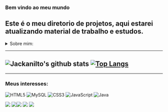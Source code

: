 ### Bem vindo ao meu mundo 
Este é o meu diretorio de projetos, aqui estarei atualizando material de trabalho e estudos.
----
<details>
<summary> Sobre mim:</summary>
<br>
Meu chamo Janilto Oliveira&reg;, estou cursando Analise e desenvolvimento de sistemas na Estácio, continuamente busco experiências fazendo cursos em diversas plataformas.
Tenho o objetivo de me tornar um profissional atualizado, contribuindo de forma efetiva com o mercado de trabalho.
</details>

----

![Jackanilto's github stats](https://github-readme-stats.vercel.app/api?username=Jackanilto&show_icons=true&theme=algolia )
[![Top Langs](https://github-readme-stats.vercel.app/api/top-langs/?username=jackanilto&layout=compact)](https://github.com/jackanilto/github-readme-stats)
----
---

### Meus interesses:

![HTML5](https://img.shields.io/badge/-HTML5-E34F26?style=flat-square&logo=html5&logoColor=white) ![MySQL](https://img.shields.io/badge/-MySQL-00758F?style=flat-square&logo=mysql&logoColor=white) ![CSS3](https://img.shields.io/badge/-CSS3-549FDE?style=flat-square&logo=css3&logoColor=white) ![JavaScript](https://img.shields.io/badge/-JavaScript-F7B93E?style=flat-square&logo=javascript&logoColor=fff)  ![Java](https://img.shields.io/badge/-Java-E42D2C?style=flat-square&logo=java&logoColor=white)


[![](https://jncenter.com.br/imagem-novas-contas-hospedagem/github-img/www.png)](https://jncenter.com.br/ "Serviços Web") [![](https://jncenter.com.br/imagem-novas-contas-hospedagem/github-img/zap.png)](https://api.whatsapp.com/send?phone=5522988498559! "Fale comigo no WhatsApp")[![](https://jncenter.com.br/imagem-novas-contas-hospedagem/github-img/insta.png)](https://www.instagram.com/janiltojack/ "Siga-me no Instagram") [![](https://jncenter.com.br/imagem-novas-contas-hospedagem/github-img/fb.png)](https://www.facebook.com/janiltojack "Visite meu perfil no FB") [![](https://jncenter.com.br/imagem-novas-contas-hospedagem/github-img/e-mail.png)](mailto:janiltojack1@gmail.com "Entre em ontato") 


<!--
**jackanilto/Jackanilto** is a ✨ _special_ ✨ repository because its `README.md` (this file) appears on your GitHub profile.

Here are some ideas to get you started:

- 🔭 I’m currently working on ...
- 🌱 I’m currently learning ...
- 👯 I’m looking to collaborate on ...
- 🤔 I’m looking for help with ...
- 💬 Ask me about ...
- 📫 How to reach me: ...
- 😄 Pronouns: ...
- ⚡ Fun fact: ...
-->
